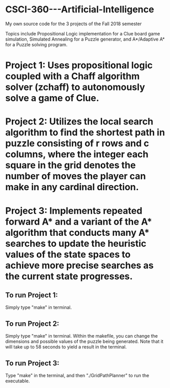 # CSCI-360---Artificial-Intelligence
My own source code for the 3 projects of the Fall 2018 semester

Topics include Propositional Logic implementation for a Clue board game simulation, Simulated Annealing for a Puzzle generator, and A*/Adaptive A* for a Puzzle solving program.

# Project 1: Uses propositional logic coupled with a Chaff algorithm solver (zchaff) to autonomously solve a game of Clue. 
# Project 2: Utilizes the local search algorithm to find the shortest path in puzzle consisting of r rows and c columns, where the integer each square in the grid denotes the number of moves the player can make in any cardinal direction.
# Project 3: Implements repeated forward A* and a variant of the A* algorithm that conducts many A* searches to update the heuristic values of the state spaces to achieve more precise searches as the current state progresses.

## To run Project 1:
Simply type "make" in terminal.

## To run Project 2:
Simply type "make" in terminal. Within the makefile, you can change the dimensions and possible values of the puzzle being generated. Note that it will take up to 58 seconds to yield a result in the terminal. 

## To run Project 3:
Type "make" in the terminal, and then "./GridPathPlanner" to run the executable.
